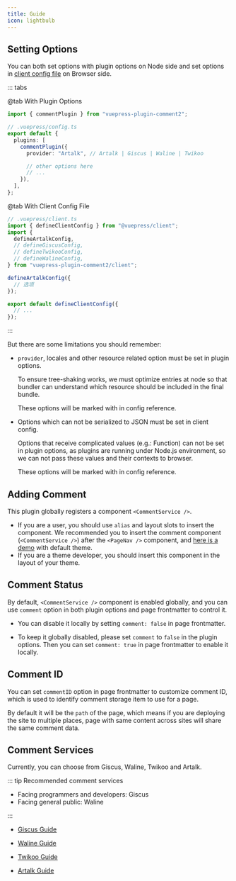 ```yaml
---
title: Guide
icon: lightbulb
---
```


## Setting Options

You can both set options with plugin options on Node side and set options in [client config file][client-config] on Browser side.

::: tabs

@tab With Plugin Options

```ts
import { commentPlugin } from "vuepress-plugin-comment2";

// .vuepress/config.ts
export default {
  plugins: [
    commentPlugin({
      provider: "Artalk", // Artalk | Giscus | Waline | Twikoo

      // other options here
      // ...
    }),
  ],
};
```

@tab With Client Config File

```ts
// .vuepress/client.ts
import { defineClientConfig } from "@vuepress/client";
import {
  defineArtalkConfig,
  // defineGiscusConfig,
  // defineTwikooConfig,
  // defineWalineConfig,
} from "vuepress-plugin-comment2/client";

defineArtalkConfig({
  // 选项
});

export default defineClientConfig({
  // ...
});
```

:::

But there are some limitations you should remember:

- `provider`, locales and other resource related option must be set in plugin options.

  To ensure tree-shaking works, we must optimize entries at node so that bundler can understand which resource should be included in the final bundle.

  These options will be marked with <Badge text="Plugin Option Only" type="warning"/> in config reference.

- Options which can not be serialized to JSON must be set in client config.

  Options that receive complicated values (e.g.: Function) can not be set in plugin options, as plugins are running under Node.js environment, so we can not pass these values and their contexts to browser.

  These options will be marked with <Badge text="Client Config Only" type="warning"/> in config reference.

## Adding Comment

This plugin globally registers a component `<CommentService />`.

- If you are a user, you should use `alias` and layout slots to insert the component. We recommended you to insert the comment component (`<CommentService />`) after the `<PageNav />` component, and [here is a demo](../demo.md) with default theme.
- If you are a theme developer, you should insert this component in the layout of your theme.

## Comment Status

By default, `<CommentService />` component is enabled globally, and you can use `comment` option in both plugin options and page frontmatter to control it.

- You can disable it locally by setting `comment: false` in page frontmatter.

- To keep it globally disabled, please set `comment` to `false` in the plugin options. Then you can set `comment: true` in page frontmatter to enable it locally.

## Comment ID

You can set `commentID` option in page frontmatter to customize comment ID, which is used to identify comment storage item to use for a page.

By default it will be the `path` of the page, which means if you are deploying the site to multiple places, page with same content across sites will share the same comment data.

## Comment Services

Currently, you can choose from Giscus, Waline, Twikoo and Artalk.

::: tip Recommended comment services

- Facing programmers and developers: Giscus
- Facing general public: Waline

:::

- [Giscus Guide](giscus.md)

- [Waline Guide](waline.md)

- [Twikoo Guide](twikoo.md)

- [Artalk Guide](artalk.md)

[client-config]: https://vuejs.press/guide/configuration.html#client-config-file
